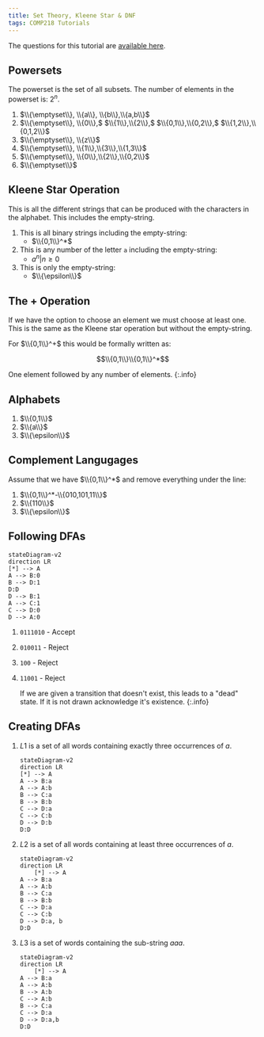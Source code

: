 ```yaml
---
title: Set Theory, Kleene Star & DNF
tags: COMP218 Tutorials
---
```

The questions for this tutorial are [available here](https://liverpool.instructure.com/courses/47455/files/6141034/download?download_frd=1).

## Powersets
The powerset is the set of all subsets. The number of elements in the powerset is: $2^n$.

1. $\\{\emptyset\\}, \\{a\\}, \\{b\\},\\{a,b\\}$
1. $\\{\emptyset\\}, \\{0\\},$ $\\{1\\},\\{2\\},$ $\\{0,1\\},\\{0,2\\},$ $\\{1,2\\},\\{0,1,2\\}$
1. $\\{\emptyset\\}, \\{z\\}$
1. $\\{\emptyset\\}, \\{1\\},\\{3\\},\\{1,3\\}$
1. $\\{\emptyset\\}, \\{0\\},\\{2\\},\\{0,2\\}$
1. $\\{\emptyset\\}$

## Kleene Star Operation
This is all the different strings that can be produced with the characters in the alphabet. This includes the empty-string.

1. This is all binary strings including the empty-string:
	* $\\{0,1\\}^*$
1. This is any number of the letter `a` including the empty-string:
	* $a^n\vert n\geq 0$
1. This is only the empty-string:
	* $\\{\epsilon\\}$

## The $+$ Operation
If we have the option to choose an element we must choose at least one. This is the same as the Kleene star operation but without the empty-string.

For $\\{0,1\\}^+$ this would be formally written as:

$$\\{0,1\\}\\{0,1\\}^*$$

One element followed by any number of elements.
{:.info}

## Alphabets

1. $\\{0,1\\}$
1. $\\{a\\}$
1. $\\{\epsilon\\}$

## Complement Langugages
Assume that we have $\\{0,1\\}^*$ and remove everything under the line:

1. $\\{0,1\\}^*-\\{010,101,11\\}$
1. $\\{110\\}$
1. $\\{\epsilon\\}$

## Following DFAs

```mermaid
stateDiagram-v2
direction LR
[*] --> A
A --> B:0
B --> D:1
D:D
D --> B:1
A --> C:1
C --> D:0
D --> A:0
```

1. `0111010` - Accept
1. `010011` - Reject
1. `100` - Reject
1. `11001` - Reject
	
	If we are given a transition that doesn't exist, this leads to a "dead" state. If it is not drawn acknowledge it's existence.
	{:.info}

## Creating DFAs


1. $L1$ is a set of all words containing exactly three occurrences of $a$.

	```mermaid
	stateDiagram-v2
	direction LR
	[*] --> A
	A --> B:a
	A --> A:b
	B --> C:a
	B --> B:b
	C --> D:a
	C --> C:b
	D --> D:b
	D:D
	```
1. $L2$ is a set of all words containing at least three occurrences of $a$.
	
	```mermaid
	stateDiagram-v2
	direction LR
		[*] --> A
	A --> B:a
	A --> A:b
	B --> C:a
	B --> B:b
	C --> D:a
	C --> C:b
	D --> D:a, b
	D:D
	```
	
1. $L3$ is a set of words containing the sub-string $aaa$.

	```mermaid
	stateDiagram-v2
	direction LR
		[*] --> A
	A --> B:a
	A --> A:b
	B --> A:b
	C --> A:b
	B --> C:a
	C --> D:a
	D --> D:a,b
	D:D
	```
